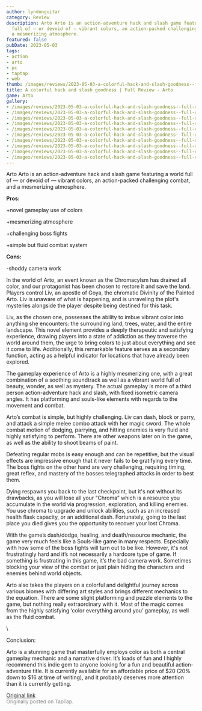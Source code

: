 ```yaml
---
author: lyndonguitar
category: Review
description: Arto Arto is an action-adventure hack and slash game featuring a world
  full of — or devoid of — vibrant colors, an action-packed challenging combat, and
  a mesmerizing atmosphere.
featured: false
pubDate: 2023-05-03
tags:
- action
- arto
- pc
- taptap
- web
thumb: /images/reviews/2023-05-03-a-colorful-hack-and-slash-goodness--full-review---arto-0.avif
title: A colorful hack and slash goodness | Full Review - Arto
game: Arto
gallery:
- /images/reviews/2023-05-03-a-colorful-hack-and-slash-goodness--full-review---arto-0.avif
- /images/reviews/2023-05-03-a-colorful-hack-and-slash-goodness--full-review---arto-1.avif
- /images/reviews/2023-05-03-a-colorful-hack-and-slash-goodness--full-review---arto-2.avif
- /images/reviews/2023-05-03-a-colorful-hack-and-slash-goodness--full-review---arto-3.avif
- /images/reviews/2023-05-03-a-colorful-hack-and-slash-goodness--full-review---arto-4.avif
- /images/reviews/2023-05-03-a-colorful-hack-and-slash-goodness--full-review---arto-5.avif
- /images/reviews/2023-05-03-a-colorful-hack-and-slash-goodness--full-review---arto-6.avif
- /images/reviews/2023-05-03-a-colorful-hack-and-slash-goodness--full-review---arto-7.avif
- /images/reviews/2023-05-03-a-colorful-hack-and-slash-goodness--full-review---arto-8.avif
- /images/reviews/2023-05-03-a-colorful-hack-and-slash-goodness--full-review---arto-9.avif
---
```

Arto
Arto is an action-adventure hack and slash game featuring a world full of — or devoid of — vibrant colors, an action-packed challenging combat, and a mesmerizing atmosphere.


**Pros:**


+novel gameplay use of colors

+mesmerizing atmosphere

+challenging boss fights

+simple but fluid combat system


**Cons:**


-shoddy camera work

In the world of Arto, an event known as the Chromacylsm has drained all color, and our protagonist has been chosen to restore it and save the land. Players control Liv, an apostle of Goya, the chromatic Divinity of the Painted Arto. Liv is unaware of what is happening, and is unraveling the plot's mysteries alongside the player despite being destined for this task.

Liv, as the chosen one, possesses the ability to imbue vibrant color into anything she encounters: the surrounding land, trees, water, and the entire landscape. This novel element provides a deeply therapeutic and satisfying experience, drawing players into a state of addiction as they traverse the world around them, the urge to bring colors to just about everything and see it come to life. Additionally, this remarkable feature serves as a secondary function, acting as a helpful indicator for locations that have already been explored.

The gameplay experience of Arto is a highly mesmerizing one, with a great combination of a soothing soundtrack as well as a vibrant world full of beauty, wonder, as well as mystery. The actual gameplay is more of a third person action-adventure hack and slash, with fixed isometric camera angles. It has platforming and souls-like elements with regards to the movement and combat.

Arto’s combat is simple, but highly challenging. Liv can dash, block or parry, and attack a simple melee combo attack with her magic sword. The whole combat motion of dodging, parrying, and hitting enemies is very fluid and highly satisfying to perform. There are other weapons later on in the game, as well as the ability to shoot beams of paint.

Defeating regular mobs is easy enough and can be repetitive, but the visual effects are impressive enough that it never fails to be gratifying every time.  The boss fights on the other hand are very challenging, requiring timing, great reflex, and mastery of the bosses telegraphed attacks in order to best them.

Dying respawns you back to the last checkpoint, but it's not without its drawbacks, as you will lose all your “Chroma” which is a resource you accumulate in the world via progression, exploration, and killing enemies. You use chroma to upgrade and unlock abilities, such as an increased health flask capacity, or an additional dash. Fortunately, going to the last place you died gives you the opportunity to recover your lost Chroma.

With the game’s dash/dodge, healing, and death/resource mechanic, the game very much feels like a Souls-like game in many respects. Especially with how some of the boss fights will turn out to be like. However, it's not frustratingly hard and it’s not necessarily a hardcore type of game. If something is frustrating in this game, it’s the bad camera work. Sometimes blocking your view of the combat or just plain hiding the characters and enemies behind world objects.

Arto also takes the players on a colorful and delightful journey across various biomes with differing art styles and brings different mechanics to the equation. There are some slight platforming and puzzle elements to the game, but nothing really extraordinary with it. Most of the magic comes from the highly satisfying ‘color everything around you’ gameplay, as well as the fluid combat.

\

Conclusion:

Arto is a stunning game that masterfully employs color as both a central gameplay mechanic and a narrative driver. It’s loads of fun and I highly recommend this indie gem to anyone looking for a fun and beautiful action-adventure title. It is currently available for an affordable price of $20 (20% down to $16 at time of writing), and it probably deserves more attention than it is currently getting.

[Original link](https://www.taptap.io/post/5322879)<br><span style="font-size: 0.95em; color: #888;">Originally posted on TapTap.</span>